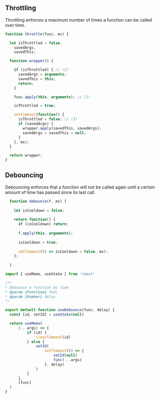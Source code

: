 ## Throttling
Throttling enforces a maximum number of times a function can be called over time. 


```javascript
function throttle(func, ms) {

  let isThrottled = false,
    savedArgs,
    savedThis;

  function wrapper() {

    if (isThrottled) { // (2)
      savedArgs = arguments;
      savedThis = this;
      return;
    }

    func.apply(this, arguments); // (1)

    isThrottled = true;

    setTimeout(function() {
      isThrottled = false; // (3)
      if (savedArgs) {
        wrapper.apply(savedThis, savedArgs);
        savedArgs = savedThis = null;
      }
    }, ms);
  }

  return wrapper;
}
```

## Debouncing
Debouncing enforces that a function will not be called again until a certain amount of time has passed since its last call.

```javascript
  function debounce(f, ms) {
  
    let isCooldown = false;
  
    return function() {
      if (isCooldown) return;
  
      f.apply(this, arguments);
  
      isCooldown = true;
  
      setTimeout(() => isCooldown = false, ms);
    };
  
  }
  ```
  
  ```javascript
  import { useMemo, useState } from 'react'

/**
 * Debounce a function by time
 * @param {Function} func
 * @param {Number} delay
 */

export default function useDebounce(func, delay) {
    const [id, setId] = useState(null)

    return useMemo(
        (...args) => {
            if (id) {
                clearTimeout(id)
            } else {
                setId(
                    setTimeout(() => {
                        setId(null)
                        func(...args)
                    }, delay)
                )
            }
        },
        [func]
    )
}
```
